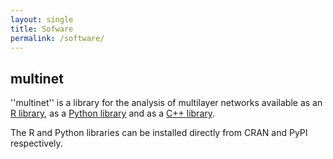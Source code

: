 ```yaml
---
layout: single
title: Sofware
permalink: /software/
---
```


## multinet

''multinet'' is a library for the analysis of multilayer networks available as an [R library](https://bitbucket.org/uuinfolab/r_multinet/), as a [Python library](https://bitbucket.org/uuinfolab/py_multinet) and as a [C++ library](https://bitbucket.org/uuinfolab/uunet/).

The R and Python libraries can be installed directly from CRAN and PyPI respectively.
